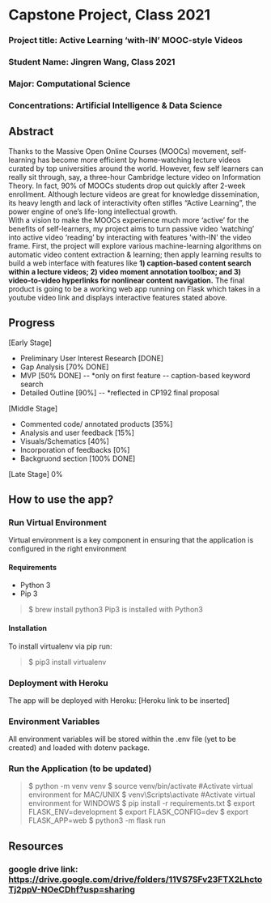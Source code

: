 # Capstone Project, Class 2021

### Project title: Active Learning ‘with-IN’ MOOC-style Videos 
### Student Name:  Jingren Wang, Class 2021
### Major: Computational Science
### Concentrations: Artificial Intelligence & Data Science

## Abstract

Thanks to the Massive Open Online Courses (MOOCs) movement, self-learning has become more efficient by home-watching lecture videos curated by top universities around the world. However, few self learners can really sit through, say, a three-hour Cambridge lecture video on Information Theory. In fact, 90% of MOOCs students drop out quickly after 2-week enrollment. Although lecture videos are great for knowledge dissemination, its heavy length and lack of interactivity often stifles “Active Learning”, the power engine of one’s life-long intellectual growth. <br>
With a vision to make the MOOCs experience much more ‘active’ for the benefits of self-learners, my project aims to turn passive video ‘watching’ into active video ‘reading’ by interacting with features 'with-IN' the video frame. First, the project will explore various machine-learning algorithms on automatic video content extraction & learning; then apply learning results to build a web interface with features like **1) caption-based content search within a lecture videos; 2) video moment annotation toolbox; and 3) video-to-video hyperlinks for nonlinear content navigation.**
The final product is going to be a working web app running on Flask which takes in a youtube video link and displays interactive features stated above.

## Progress
[Early Stage]
- Preliminary User Interest Research [DONE]
- Gap Analysis [70% DONE]
- MVP [50% DONE] -- *only on first feature -- caption-based keyword search
- Detailed Outline [90%] -- *reflected in CP192 final proposal

[Middle Stage]
- Commented code/ annotated products [35%]
- Analysis and user feedback [15%]
- Visuals/Schematics [40%]
- Incorporation of feedbacks [0%]
- Backgruond section [100% DONE]

[Late Stage]
0%


## How to use the app?

### Run Virtual Environment
Virtual environment is a key component in ensuring that the application is configured in the right environment

#### Requirements
- Python 3
- Pip 3
> $ brew install python3
Pip3 is installed with Python3

#### Installation
To install virtualenv via pip run:

> $ pip3 install virtualenv

### Deployment with Heroku
The app will be deployed with Heroku: [Heroku link to be inserted]

### Environment Variables
All environment variables will be stored within the .env file (yet to be created) and loaded with dotenv package.

### Run the Application (to be updated)
>$ python -m venv venv
>$ source venv/bin/activate
>#Activate virtual environment for MAC/UNIX
>$ venv\Scripts\activate
> #Activate virtual environment for WINDOWS
> $ pip install -r requirements.txt
> $ export FLASK_ENV=development
> $ export FLASK_CONFIG=dev
> $ export FLASK_APP=web
> $ python3 -m flask run


## Resources
### google drive link: https://drive.google.com/drive/folders/11VS7SFv23FTX2LhctoTj2ppV-NOeCDhf?usp=sharing
